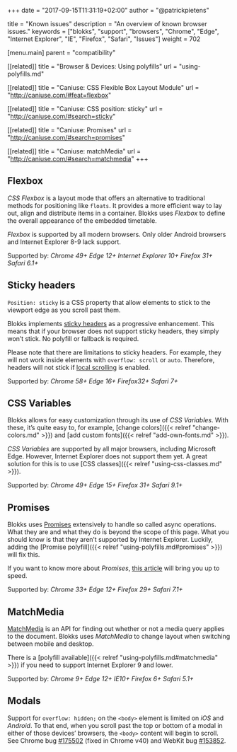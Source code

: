 +++
date            = "2017-09-15T11:31:19+02:00"
author          = "@patrickpietens"

title           = "Known issues"
description     = "An overview of known browser issues."
keywords        = ["blokks", "support", "browsers", "Chrome", "Edge", "Internet Explorer", "IE", "Firefox", "Safari", "Issues"]
weight          = 702

[menu.main]
parent          = "compatibility"

[[related]]
title = "Browser & Devices: Using polyfills"
url = "using-polyfills.md"

[[related]]
title = "Caniuse: CSS Flexible Box Layout Module"
url = "http://caniuse.com/#feat=flexbox"

[[related]]
title = "Caniuse: CSS position: sticky"
url = "http://caniuse.com/#search=sticky"

[[related]]
title = "Caniuse: Promises"
url = "http://caniuse.com/#search=promises"

[[related]]
title = "Caniuse: matchMedia"
url = "http://caniuse.com/#search=matchmedia"
+++

## Flexbox
*CSS Flexbox* is a layout mode that offers an alternative to traditional methods for positioning like `floats`. It provides a more efficient way to lay out, align and distribute items in a container. Blokks uses *Flexbox* to define the overall appearance of the embedded timetable. 

*Flexbox* is supported by all modern browsers. Only older Android browsers and Internet Explorer 8-9 lack support.

<span class='note'>Supported by: *Chrome 49+* *Edge 12+* *Internet Explorer 10+* *Firefox 31+* *Safari 6.1+*</span>

## Sticky headers
`Position: sticky` is a CSS property that allow elements to stick to the viewport edge as you scroll past them.

Blokks implements [sticky headers](https://developer.mozilla.org/en-US/docs/Web/CSS/position#Sticky_positioning) as a progressive enhancement. This means that if your browser does not support sticky headers, they simply won’t stick. No polyfill or fallback is required.

<span class='note'>Please note that there are limitations to sticky headers. For example, they will not work inside elements with `overflow: scroll` or `auto`. Therefore, headers will not stick if [local scrolling](http://configure/local-scroll) is enabled.</span>

<span class='note'>Supported by: *Chrome 58+* *Edge 16+* *Firefox32+* *Safari 7+*</span>

## CSS Variables
Blokks allows for easy customization through its use of *CSS Variables*. With these, it’s quite easy to, for example, [change colors]({{< relref "change-colors.md" >}}) and [add custom fonts]({{< relref "add-own-fonts.md" >}}).

*CSS Variables* are supported by all major browsers, including Microsoft Edge. However, Internet Explorer does not support them yet. A great solution for this is to use [CSS classes]({{< relref "using-css-classes.md" >}}).

<span class='note'>Supported by: *Chrome 49+* *Edge 15+* *Firefox 31+* *Safari 9.1+*</span>

## Promises
Blokks uses [Promises](https://developer.mozilla.org/en-US/docs/Web/JavaScript/Guide/Using_promises) extensively to handle so called async operations. What they are and what they do is beyond the scope of this page. What you should know is that they aren’t supported by Internet Explorer. Luckily, adding the [Promise polyfill]({{< relref "using-polyfills.md#promises" >}}) will fix this.

If you want to know more about *Promises*, [this article](https://developers.google.com/web/fundamentals/getting-started/primers/promises) will bring you up to speed.

<span class='note'>Supported by: *Chrome 33+* *Edge 12+* *Firefox 29+* *Safari 7.1+*</span>

## MatchMedia
[MatchMedia](https://developer.mozilla.org/nl/docs/Web/API/Window/matchMedia) is an API for finding out whether or not a media query applies to the document. Blokks uses *MatchMedia* to change layout when switching between mobile and desktop. 

There is a [polyfill available]({{< relref "using-polyfills.md#matchmedia" >}}) if you need to support Internet Explorer 9 and lower.

<span class='note'>Supported by: *Chrome 9+* *Edge 12+* *IE10+* *Firefox 6+* *Safari 5.1+*</span>

## Modals
Support for `overflow: hidden;` on the `<body>` element is limited on *iOS* and *Android*. To that end, when you scroll past the top or bottom of a modal in either of those devices’ browsers, the `<body>` content will begin to scroll. See Chrome bug [#175502](https://bugs.chromium.org/p/chromium/issues/detail?id=175502) (fixed in Chrome v40) and WebKit bug [#153852](https://bugs.webkit.org/show_bug.cgi?id=153852).